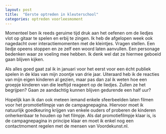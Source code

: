 ```yaml
---
layout: post
title:  "Eerste optreden in kleuterschool"
categories: optreden voorleesmoment
---
```


Momenteel ben ik reeds geruime tijd druk aan het oefenen om de liedjes vlot op gitaar te spelen en erbij te zingen.
Ik heb de afgelopen week ook nagedacht over interactiemomenten met de kleintjes.
Vragen stellen.
Een liedje opeens stoppen en ze zelf een woord laten aanvullen.
Een personage bedenken waar ze voeling mee hebben.
Ik denk wel dat ze hiermee geboeid gaan blijven kijken.

Als alles goed gaat zal ik in januari voor het eerst voor een écht publiek spelen in de klas van mijn zoontje van drie jaar.
Uiteraard heb ik de reacties van mijn eigen kinderen al gezien, maar pas dan zal ik weten hoe een groepje kinderen van die leeftijd reageert op de liedjes.
Zullen ze het begrijpen?
Gaan ze aandachtig kunnen blijven gedurende een half uur?

Hopelijk kan ik dan ook meteen iemand enkele sfeerbeelden laten filmen voor het promotiefilmpje van de campagnepagina.
Hiervoor moet ik natuurlijk goedkeuring krijgen van enkele ouders of proberen de kinderen onherkenbaar te houden op het filmpje. Als dat promotiefilmpje klaar is, is de campagnepagina in principe klaar en moet ik enkel nog een contactmoment regelen met de mensen van Voordekunst.nl.